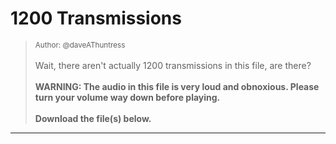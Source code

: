 # 1200 Transmissions

> <small>Author: @daveAThuntress</small><br><br>Wait, there aren't actually 1200 transmissions in this file, are there? <br><br> <b> WARNING: The audio in this file is very loud and obnoxious. Please turn your volume way down before playing. </b> <br><br> <b>Download the file(s) below.</b>


-------------------

